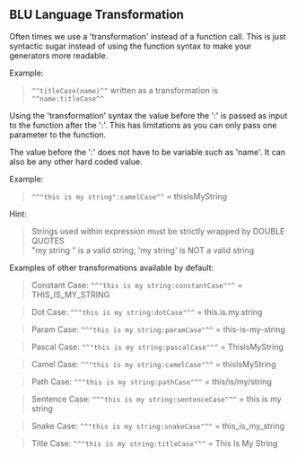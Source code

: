 ## BLU Language Transformation

Often times we use a 'transformation' instead of a function call. This is 
just syntactic sugar instead of using the function syntax to make your 
generators more readable.

Example: 
 > ```^^titleCase(name)^^```  written as a transformation is  ```^^name:titleCase^^``` 

Using the 'transformation' syntax the value before the ':' is passed as input
to the function after the ':'. This has limitations as you can only 
pass one parameter to the function. 

The value before the ':' does not have to be variable such as 'name'. It can
also be any other hard coded value.

Example:   
>  ```^^"this is my string":camelCase^^```  =  thisIsMyString

Hint:

>   Strings used within expression must be strictly wrapped by DOUBLE QUOTES   
>   "my string " is a valid string, 'my string' is NOT a valid string         
                                                                             

Examples of other transformations available by default:


> Constant Case:     ```^^"this is my string:constantCase"^^```  = THIS_IS_MY_STRING
  
> Dot Case:          ```^^"this is my string:dotCase"^^```       = this.is.my.string
  
>  Param Case:        ```^^"this is my string:paramCase"^^```     = this-is-my-string
  
>  Pascal Case:       ```^^"this is my string:pascalCase"^^```    = ThisIsMyString
  
>  Camel Case:        ```^^"this is my string:camelCase"^^```     = thisIsMyString
  
>  Path Case:         ```^^"this is my string:pathCase"^^```      = this/is/my/string
  
>  Sentence Case:     ```^^"this is my string:sentenceCase"^^```  = this is my string
  
>  Snake Case:        ```^^"this is my string:snakeCase"^^```     = this_is_my_string
  
>  Title Case:        ```^^"this is my string:titleCase"^^```     = This Is My String
  
